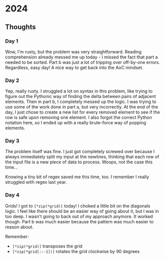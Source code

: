 # 2024

## Thoughts

### Day 1

Wow, I'm rusty, but the problem was very straightforward. Reading comprehension already messed me up
today - I missed the fact that part a needed to be sorted. Part b was just a lot of tripping over
off-by-one errors. Regardless, easy day! A nice way to get back into the AoC mindset.

### Day 2

Yep, really rusty. I struggled a lot on syntax in this problem, like trying to figure out the
Pythonic way of finding the delta between pairs of adjacent elements. Then in part b, I completely
messed up the logic. I was trying to use some of the work done in part a, but very incorrectly. At
the end of the day, I just chose to create a new list for every removed element to see if the row is
safe upon removing one element. I also forgot the correct Python notation here, so I ended up with a
really brute-force way of popping elements.

### Day 3

The problem itself was fine. I just got completely screwed over because I always immediately split
my input at the newlines, thinking that each row of the input file is a new piece of data to
process. Woops, not the case this time...

Knowing a tiny bit of regex saved me this time, too. I remember I really struggled with regex last
year.

### Day 4

Grids! I got to `[*zip(*grid)]` today! I choked a little bit on the diagonals logic. I feel like
there should be an easier way of going about it, but I was in too deep. I wasn't going to back out
of my approach anymore. It worked though. Part b was much easier because the pattern was much easier
to reason about.

Remember:
- `[*zip(*grid)]` transposes the grid
- `[*zip(*grid[::-1])]` rotates the grid clockwise by 90 degrees
